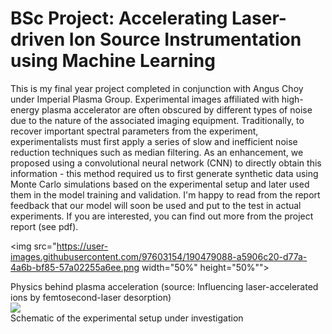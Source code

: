 # BSc Project: Accelerating Laser-driven Ion Source Instrumentation using Machine Learning  

This is my final year project completed in conjunction with Angus Choy under Imperial Plasma Group. Experimental images affiliated with high-energy plasma accelerator are often obscured by different types of noise due to the nature of the associated imaging equipment. Traditionally, to recover important spectral parameters from the experiment, experimentalists must first apply a series of slow and inefficient noise reduction techniques such as median filtering. As an enhancement, we proposed using a convolutional neural network (CNN) to directly obtain this information - this method required us to first generate synthetic data using Monte Carlo simulations based on the experimental setup and later used them in the model training and validation. I'm happy to read from the report feedback that our model will soon be used and put to the test in actual experiments. If you are interested, you can find out more from the project report (see pdf).

<img src="https://user-images.githubusercontent.com/97603154/190479088-a5906c20-d77a-4a6b-bf85-57a02255a6ee.png width="50%" height="50%"">
<figcaption>Physics behind plasma acceleration (source: Influencing laser-accelerated ions by femtosecond-laser desorption)</figcaption>

<img src="https://user-images.githubusercontent.com/97603154/190479397-04ba61ec-af86-4b2a-8ff1-37b5a9b46bdc.png">
<figcaption>Schematic of the experimental setup under investigation</figcaption>

